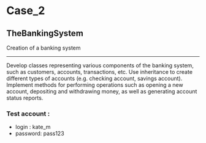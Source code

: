 # Case_2
## TheBankingSystem
Creation of a banking system
***
Develop classes representing various components of the banking system, such as customers, accounts, transactions, etc. Use inheritance to 
create different types of accounts (e.g. checking account, savings account). Implement methods for performing operations such as opening 
a new account, depositing and withdrawing money, as well as generating account status reports.
### Test account :
* login : kate_m
* password: pass123
